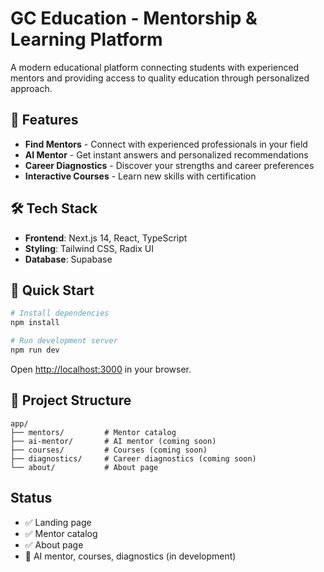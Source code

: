 # GC Education - Mentorship & Learning Platform

A modern educational platform connecting students with experienced mentors and providing access to quality education through personalized approach.

## 🚀 Features

- **Find Mentors** - Connect with experienced professionals in your field
- **AI Mentor** - Get instant answers and personalized recommendations
- **Career Diagnostics** - Discover your strengths and career preferences
- **Interactive Courses** - Learn new skills with certification

## 🛠 Tech Stack

- **Frontend**: Next.js 14, React, TypeScript
- **Styling**: Tailwind CSS, Radix UI
- **Database**: Supabase

## 🚀 Quick Start

```bash
# Install dependencies
npm install

# Run development server
npm run dev
```

Open [http://localhost:3000](http://localhost:3000) in your browser.

## 📁 Project Structure

```
app/
├── mentors/         # Mentor catalog
├── ai-mentor/       # AI mentor (coming soon)
├── courses/         # Courses (coming soon)
├── diagnostics/     # Career diagnostics (coming soon)
└── about/           # About page
```

## Status

- ✅ Landing page
- ✅ Mentor catalog
- ✅ About page
- 🚧 AI mentor, courses, diagnostics (in development)